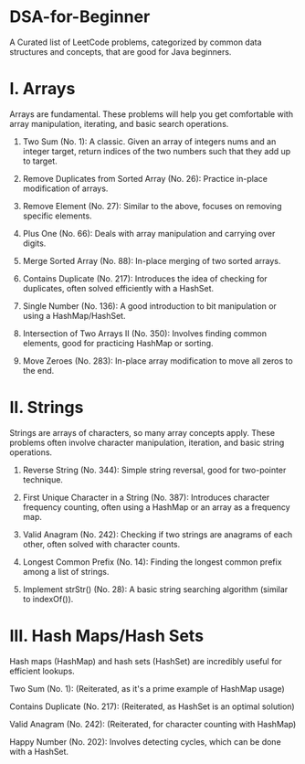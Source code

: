# DSA-for-Beginner
A Curated list of LeetCode problems, categorized by common data structures and concepts, that are good for Java beginners.

# I. Arrays

Arrays are fundamental. These problems will help you get comfortable with array manipulation, iterating, and basic search operations.


1. Two Sum (No. 1): A classic. Given an array of integers nums and an integer target, return indices of the two numbers such that they add up to target.

2. Remove Duplicates from Sorted Array (No. 26): Practice in-place modification of arrays.

3. Remove Element (No. 27): Similar to the above, focuses on removing specific elements.

4. Plus One (No. 66): Deals with array manipulation and carrying over digits.

5. Merge Sorted Array (No. 88): In-place merging of two sorted arrays.

6. Contains Duplicate (No. 217): Introduces the idea of checking for duplicates, often solved efficiently with a HashSet.

7. Single Number (No. 136): A good introduction to bit manipulation or using a HashMap/HashSet.

8. Intersection of Two Arrays II (No. 350): Involves finding common elements, good for practicing HashMap or sorting.

9. Move Zeroes (No. 283): In-place array modification to move all zeros to the end.

# II. Strings

Strings are arrays of characters, so many array concepts apply. These problems often involve character manipulation, iteration, and basic string operations.

1. Reverse String (No. 344): Simple string reversal, good for two-pointer technique.

2. First Unique Character in a String (No. 387): Introduces character frequency counting, often using a HashMap or an array as a frequency map.

3. Valid Anagram (No. 242): Checking if two strings are anagrams of each other, often solved with character counts.

4. Longest Common Prefix (No. 14): Finding the longest common prefix among a list of strings.

5. Implement strStr() (No. 28): A basic string searching algorithm (similar to indexOf()).

# III. Hash Maps/Hash Sets

Hash maps (HashMap) and hash sets (HashSet) are incredibly useful for efficient lookups.

Two Sum (No. 1): (Reiterated, as it's a prime example of HashMap usage)

Contains Duplicate (No. 217): (Reiterated, as HashSet is an optimal solution)

Valid Anagram (No. 242): (Reiterated, for character counting with HashMap)

Happy Number (No. 202): Involves detecting cycles, which can be done with a HashSet.
